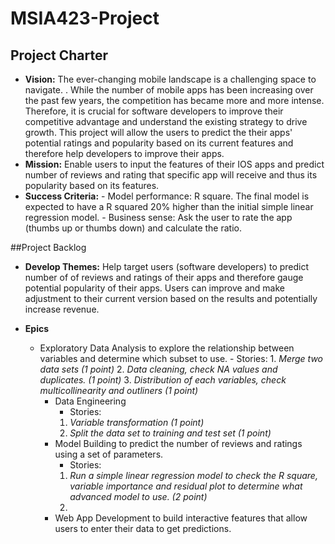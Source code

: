 # MSIA423-Project

 ## Project Charter
 

 - **Vision:** The ever-changing mobile landscape is a challenging space to navigate. . While the number of mobile apps has been increasing
   over the past few years, the competition has became more and more
   intense. Therefore, it is crucial for software developers to improve
   their competitive advantage and understand the existing strategy to
   drive growth. This project will allow the users to predict the their
   apps' potential ratings and popularity based on its current features
   and therefore help developers to improve their apps.
 - **Mission:** Enable users to input the features of their IOS apps and predict number of reviews and rating that specific app will receive
   and thus its popularity based on its features.
 - **Success Criteria:** 
   		 - Model performance: R square. The final model is expected to have a R squared 20% higher than the initial simple linear regression
   model.
   		 - Business sense: Ask the user to rate the app (thumbs up or thumbs down) and calculate the ratio.

 
 ##Project Backlog
 
 - **Develop Themes:** Help target users (software developers) to predict number of of reviews and ratings of their apps and therefore
   gauge potential popularity of their apps. Users can improve and make
   adjustment to their current version based on the results and
   potentially increase revenue.

 - **Epics**
	 -  Exploratory Data Analysis to explore the relationship between variables and determine which subset to use.
			 - Stories:
			1. *Merge two data sets (1 point)*
			2. *Data cleaning, check NA values and duplicates. (1 point)*
			3. *Distribution of each variables, check multicollinearity and outliners (1 point)*  
		 - Data Engineering 
			 - Stories:
			 1. *Variable transformation (1 point)*
			 2. *Split the data set to training and test set (1 point)*
		 - Model Building to predict the number of reviews and ratings using a set of parameters. 
			 - Stories:
			 1. *Run a simple linear regression model to check the R square, variable importance and residual plot to determine what advanced model to use. (2 point)*
			 2. 
		 - Web App Development to build interactive features that allow users to enter their data to get predictions. 
	

<!--stackedit_data:
eyJoaXN0b3J5IjpbMTM4NDIyMjcwNCwtMTY1NDQzMzc0MSwtOD
E5ODYwMTQ3LDQ0ODM5Mzc1OCwxOTU5NTQ2NDk5LDE2ODQ3Njcw
MTIsMTk5NDEyMDAwLDk3ODA5NjQ4Ml19
-->